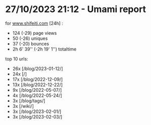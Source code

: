 # 27/10/2023 21:12 - Umami report
for www.shifeiti.com [24h] :

 - 124 (-29) page views
 - 50 (-26) uniques
 - 37 (-20) bounces
 - 2h 6' 39'' (-2h 19' 1'') totaltime


top 10 urls:
 - 26x [/blog/2023-01-12/]
 - 24x [/]
 - 17x [/blog/2022-12-09/]
 - 13x [/blog/2022-12-22/]
 - 9x [/blog/2022-05-07/]
 - 4x [/blog/2022-05-24/]
 - 3x [/blog/tags/]
 - 3x [/wiki/]
 - 3x [/blog/2023-02-01/]
 - 3x [/blog/2023-02-03/]


